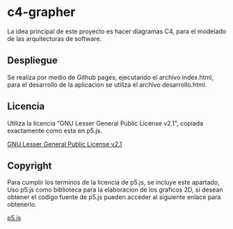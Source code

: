 # c4-grapher
La idea principal de este proyecto es hacer diagramas C4, para el modelado de las arquitecturas de software.

## Despliegue

Se realiza por medio de Github pages, ejecutando el archivo index.html, para el desarrollo de la aplicacion se utiliza el archivo desarrollo.html.

## Licencia

Utiliza la licencia "GNU Lesser General Public License v2.1", copiada exactamente como esta en p5.js.

[GNU Lesser General Public License v2.1](https://github.com/processing/p5.js/blob/main/license.txt)

## Copyright

Para cumplir los terminos de la licencia de p5.js, se incluye este apartado, Uso p5.js como biblioteca para la elaboracion de los graficos 2D, si desean obtener el codigo fuente de p5.js pueden acceder al siguiente enlace para obtenerlo.

[p5.js](https://github.com/processing/p5.js)
